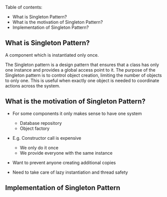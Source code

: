 Table of contents:
- What is Singleton Pattern?
- What is the motivation of Singleton Pattern?
- Implementation of Singleton Pattern?

## What is Singleton Pattern?

A component which is instantiated only once.

The Singleton pattern is a design pattern that ensures that a class has only one instance and provides a global access point to it. The purpose of the Singleton pattern is to control object creation, limiting the number of objects to only one. This is useful when exactly one object is needed to coordinate actions across the system.

## What is the motivation of Singleton Pattern?

- For some components it only makes sense to have one system

    - Database repository
    - Object factory
- E.g. Constructor call is expensive
    - We only do it once
    - We provide everyone with the same instance
- Want to prevent anyone creating additional copies
- Need to take care of lazy instantiation and thread safety

## Implementation of Singleton Pattern

